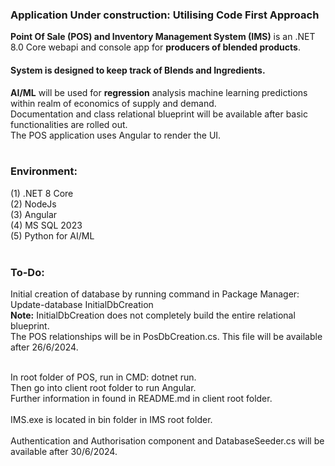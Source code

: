 <h3><b>Application Under construction: Utilising Code First Approach</b></h3>
<b>Point Of Sale (POS) and Inventory Management System (IMS)</b> is an .NET 8.0 Core webapi and console app for <b>producers of blended products</b>.
<h4>System is designed to keep track of Blends and Ingredients.</h4>
<b>AI/ML</b> will be used for <b>regression</b> analysis machine learning predictions within realm of economics of supply and demand. <br />
Documentation and class relational blueprint will be available after basic functionalities are rolled out.</br />
The POS application uses Angular to render the UI.<br /><br />
<h3>Environment:</h3>

(1) .NET 8 Core
<br />
(2) NodeJs
<br />
(3) Angular
<br />
(4) MS SQL 2023
<br />
(5) Python for AI/ML
<br />
<br />
<h3>To-Do:</h3>

Initial creation of database by running command in Package Manager: Update-database InitialDbCreation <br />
<b>Note:</b> InitialDbCreation does not completely build the entire relational blueprint. <br />
The POS relationships will be in PosDbCreation.cs. This file will be available after 26/6/2024.



<br />
In root folder of POS, run in CMD:
dotnet run.
<br /> 
Then go into client root folder to run Angular. <br />
Further information in found in README.md in client root folder.<br /><br />
IMS.exe is located in bin folder in IMS root folder.<br/> <br/>
Authentication and Authorisation component and DatabaseSeeder.cs  will be available after 30/6/2024.





